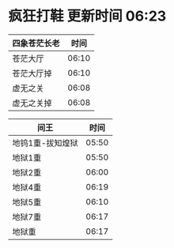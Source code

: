 # 疯狂打鞋 更新时间 06:23

| 四象苍茫长老   | 时间    |
|--------|-------|
| 苍茫大厅 | 06:10 |
| 苍茫大厅掉 | 06:10 |
| 虚无之关 | 06:08 |
| 虚无之关掉 | 06:08 |

| 间王   | 时间    |
|--------|-------|
| 地钨1重-拔知煌狱 | 05:50 |
| 地狱1重 | 05:50 |
| 地狱2重 | 06:00 |
| 地狱4重 | 06:19 |
| 地狱5重 | 06:10 |
| 地狱7重 | 06:17 |
| 地狱重 | 06:17 |